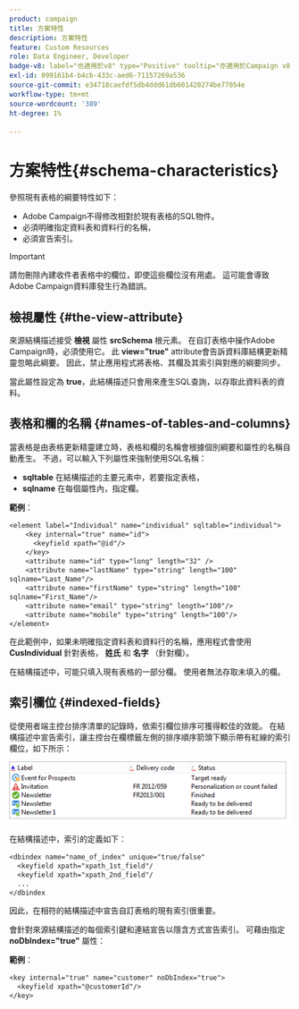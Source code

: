 ```yaml
---
product: campaign
title: 方案特性
description: 方案特性
feature: Custom Resources
role: Data Engineer, Developer
badge-v8: label="也適用於v8" type="Positive" tooltip="亦適用於Campaign v8"
exl-id: 099161b4-b4cb-433c-aed6-71157269a536
source-git-commit: e34718caefdf5db4ddd61db601420274be77054e
workflow-type: tm+mt
source-wordcount: '389'
ht-degree: 1%

---
```


# 方案特性{#schema-characteristics}



參照現有表格的綱要特性如下：

* Adobe Campaign不得修改相對於現有表格的SQL物件。
* 必須明確指定資料表和資料行的名稱，
* 必須宣告索引。

>[!IMPORTANT]
>
>請勿刪除內建收件者表格中的欄位，即使這些欄位沒有用處。 這可能會導致Adobe Campaign資料庫發生行為錯誤。

## 檢視屬性 {#the-view-attribute}

來源結構描述接受 **檢視** 屬性 **srcSchema** 根元素。 在自訂表格中操作Adobe Campaign時，必須使用它。 此 **view=&quot;true&quot;** attribute會告訴資料庫結構更新精靈忽略此綱要。 因此，禁止應用程式將表格、其欄及其索引與對應的綱要同步。

當此屬性設定為 **true**，此結構描述只會用來產生SQL查詢，以存取此資料表的資料。

## 表格和欄的名稱 {#names-of-tables-and-columns}

當表格是由表格更新精靈建立時，表格和欄的名稱會根據個別綱要和屬性的名稱自動產生。 不過，可以輸入下列屬性來強制使用SQL名稱：

* **sqltable** 在結構描述的主要元素中，若要指定表格，
* **sqlname** 在每個屬性內，指定欄。

**範例**：

```
<element label="Individual" name="individual" sqltable="individual">
    <key internal="true" name="id">
      <keyfield xpath="@id"/>
    </key> 
    <attribute name="id" type="long" length="32" />
    <attribute name="lastName" type="string" length="100" sqlname="Last_Name"/>
    <attribute name="firstName" type="string" length="100" sqlname="First_Name"/>
    <attribute name="email" type="string" length="100"/>
    <attribute name="mobile" type="string" length="100"/>
</element>
```

在此範例中，如果未明確指定資料表和資料行的名稱，應用程式會使用 **CusIndividual** 針對表格， **姓氏** 和 **名字** （針對欄）。

在結構描述中，可能只填入現有表格的一部分欄。 使用者無法存取未填入的欄。

## 索引欄位 {#indexed-fields}

從使用者端主控台排序清單的記錄時，依索引欄位排序可獲得較佳的效能。 在結構描述中宣告索引，讓主控台在欄標籤左側的排序順序箭頭下顯示帶有紅線的索引欄位，如下所示：

![](assets/s_ncs_integration_mapping_index.png)

在結構描述中，索引的定義如下：

```
<dbindex name="name_of_index" unique="true/false"
  <keyfield xpath="xpath_1st_field"/
  <keyfield xpath="xpath_2nd_field"/
  ...
</dbindex
```

因此，在相符的結構描述中宣告自訂表格的現有索引很重要。

會針對來源結構描述的每個索引鍵和連結宣告以隱含方式宣告索引。 可藉由指定 **noDbIndex=&quot;true&quot;** 屬性：

**範例**：

```
<key internal="true" name="customer" noDbIndex="true">
  <keyfield xpath="@customerId"/>
</key>
```
